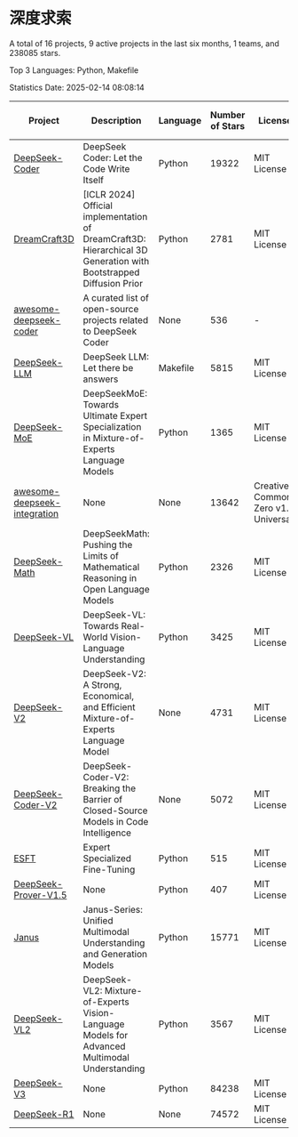 # 深度求索

A total of 16 projects, 9 active projects in the last six months, 1 teams, and 238085 stars.

Top 3 Languages: Python, Makefile

Statistics Date: 2025-02-14 08:08:14

| Project | Description | Language | Number of Stars | License | Creation Date | Last Updated Date | Last Pushed Date |
| --- | --- | --- | --- | --- | --- | --- | --- |
| [DeepSeek-Coder](https://github.com/deepseek-ai/DeepSeek-Coder) | DeepSeek Coder: Let the Code Write Itself | Python | 19322 | MIT License | 2023-10-20 | 2025-02-14 | 2024-05-21 |
| [DreamCraft3D](https://github.com/deepseek-ai/DreamCraft3D) | [ICLR 2024] Official implementation of DreamCraft3D: Hierarchical 3D Generation with Bootstrapped Diffusion Prior | Python | 2781 | MIT License | 2023-10-23 | 2025-02-14 | 2024-08-21 |
| [awesome-deepseek-coder](https://github.com/deepseek-ai/awesome-deepseek-coder) | A curated list of open-source projects related to DeepSeek Coder | None | 536 | - | 2023-11-06 | 2025-02-14 | 2024-04-03 |
| [DeepSeek-LLM](https://github.com/deepseek-ai/DeepSeek-LLM) | DeepSeek LLM: Let there be answers | Makefile | 5815 | MIT License | 2023-11-29 | 2025-02-14 | 2024-02-04 |
| [DeepSeek-MoE](https://github.com/deepseek-ai/DeepSeek-MoE) | DeepSeekMoE: Towards Ultimate Expert Specialization in Mixture-of-Experts Language Models | Python | 1365 | MIT License | 2024-01-02 | 2025-02-14 | 2024-01-16 |
| [awesome-deepseek-integration](https://github.com/deepseek-ai/awesome-deepseek-integration) | None | None | 13642 | Creative Commons Zero v1.0 Universal | 2024-01-11 | 2025-02-14 | 2025-02-08 |
| [DeepSeek-Math](https://github.com/deepseek-ai/DeepSeek-Math) | DeepSeekMath: Pushing the Limits of Mathematical Reasoning in Open Language Models | Python | 2326 | MIT License | 2024-02-05 | 2025-02-14 | 2024-04-15 |
| [DeepSeek-VL](https://github.com/deepseek-ai/DeepSeek-VL) | DeepSeek-VL: Towards Real-World Vision-Language Understanding | Python | 3425 | MIT License | 2024-03-07 | 2025-02-14 | 2024-04-24 |
| [DeepSeek-V2](https://github.com/deepseek-ai/DeepSeek-V2) | DeepSeek-V2: A Strong, Economical, and Efficient Mixture-of-Experts Language Model | None | 4731 | MIT License | 2024-04-22 | 2025-02-14 | 2024-09-25 |
| [DeepSeek-Coder-V2](https://github.com/deepseek-ai/DeepSeek-Coder-V2) | DeepSeek-Coder-V2: Breaking the Barrier of Closed-Source Models in Code Intelligence | None | 5072 | MIT License | 2024-06-14 | 2025-02-14 | 2024-09-24 |
| [ESFT](https://github.com/deepseek-ai/ESFT) | Expert Specialized Fine-Tuning | Python | 515 | MIT License | 2024-07-04 | 2025-02-14 | 2024-09-22 |
| [DeepSeek-Prover-V1.5](https://github.com/deepseek-ai/DeepSeek-Prover-V1.5) | None | Python | 407 | MIT License | 2024-08-15 | 2025-02-13 | 2024-08-16 |
| [Janus](https://github.com/deepseek-ai/Janus) | Janus-Series: Unified Multimodal Understanding and Generation Models | Python | 15771 | MIT License | 2024-10-18 | 2025-02-14 | 2025-02-01 |
| [DeepSeek-VL2](https://github.com/deepseek-ai/DeepSeek-VL2) | DeepSeek-VL2: Mixture-of-Experts Vision-Language Models for Advanced Multimodal Understanding | Python | 3567 | MIT License | 2024-12-13 | 2025-02-14 | 2025-02-09 |
| [DeepSeek-V3](https://github.com/deepseek-ai/DeepSeek-V3) | None | Python | 84238 | MIT License | 2024-12-26 | 2025-02-14 | 2025-02-08 |
| [DeepSeek-R1](https://github.com/deepseek-ai/DeepSeek-R1) | None | None | 74572 | MIT License | 2025-01-20 | 2025-02-14 | 2025-02-14 |

